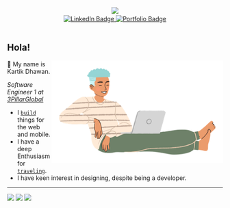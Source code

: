 <div id="header" align="center">
  <img src="https://media.giphy.com/media/M9gbBd9nbDrOTu1Mqx/giphy.gif" width="100"/>
  <div id="badges">
    <a href="https://www.linkedin.com/in/kartik-dhawan-13585b211/">
      <img src="https://img.shields.io/badge/LinkedIn-blue?style=for-the-badge&logo=linkedin&logoColor=white" alt="LinkedIn Badge"/>
    </a>
    <a href="https://kartikdhawan.in/home">
      <img src="https://img.shields.io/badge/Portfolio-red?style=for-the-badge" alt="Portfolio Badge"/>
    </a>
  </div>
  <img src="https://komarev.com/ghpvc/?username=kartik-dhawan&style=flat-square&color=blue" alt=""/>
</div>

## Hola! 

<a href="https://kartikdhawan.in/home" target="_blank" rel="noreferrer">
  <img align="right" src="https://github.com/kartik-dhawan/kartik-dhawan/blob/e5b7edf7a33a9949b5cbb5bbad6fc98cb6e685f8/Ola%CC%81%20-%20Relaxing.png"     alt="Personal portfolio of Kartik Dhawan" width=400px height=240px/>
</a>

👋 My name is Kartik Dhawan.

*Software Engineer 1 at [3PillarGlobal](https://www.3pillarglobal.com/)*

- I [`build`](https://kartikdhawan.in/projects) things for the web and mobile.
- I have a deep Enthusiasm for [`traveling`](https://instagram.com/notkartikk).
- I have keen interest in designing, despite being a developer.

---

[![](https://user-images.githubusercontent.com/21218732/108171128-12e83780-7121-11eb-9c43-ed5a8cdfe1fa.png)](https://kartikdhawan.in)
[![](https://user-images.githubusercontent.com/21218732/108171283-4c20a780-7121-11eb-9904-883c701c3824.png)](https://www.instagram.com/notkartik)
[![](https://user-images.githubusercontent.com/21218732/108171405-796d5580-7121-11eb-8ab2-8d78efb29082.png)](https://www.linkedin.com/in/kartik-dhawan-13585b211/)


<!--
**kartik-dhawan/kartik-dhawan** is a ✨ _special_ ✨ repository because its `README.md` (this file) appears on your GitHub profile.

Here are some ideas to get you started:

- 🔭 I’m currently working on ...
- 🌱 I’m currently learning ...
- 👯 I’m looking to collaborate on ...
- 🤔 I’m looking for help with ...
- 💬 Ask me about ...
- 📫 How to reach me: ...
- 😄 Pronouns: ...
- ⚡ Fun fact: ...
-->
